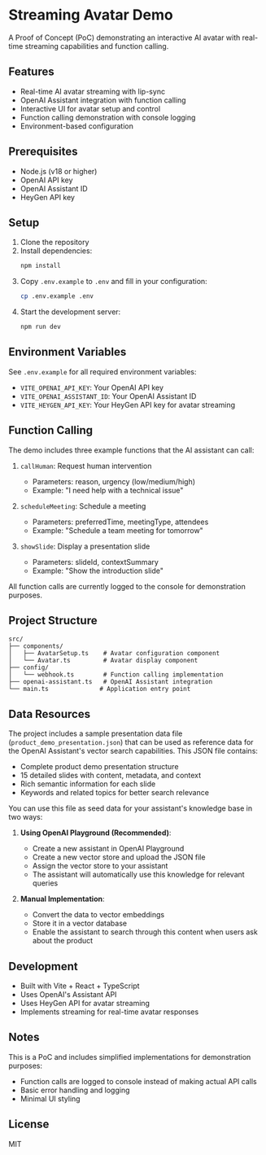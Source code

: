 # Streaming Avatar Demo

A Proof of Concept (PoC) demonstrating an interactive AI avatar with real-time streaming capabilities and function calling.

## Features

- Real-time AI avatar streaming with lip-sync
- OpenAI Assistant integration with function calling
- Interactive UI for avatar setup and control
- Function calling demonstration with console logging
- Environment-based configuration

## Prerequisites

- Node.js (v18 or higher)
- OpenAI API key
- OpenAI Assistant ID
- HeyGen API key

## Setup

1. Clone the repository
2. Install dependencies:
   ```bash
   npm install
   ```
3. Copy `.env.example` to `.env` and fill in your configuration:
   ```bash
   cp .env.example .env
   ```
4. Start the development server:
   ```bash
   npm run dev
   ```

## Environment Variables

See `.env.example` for all required environment variables:

- `VITE_OPENAI_API_KEY`: Your OpenAI API key
- `VITE_OPENAI_ASSISTANT_ID`: Your OpenAI Assistant ID
- `VITE_HEYGEN_API_KEY`: Your HeyGen API key for avatar streaming

## Function Calling

The demo includes three example functions that the AI assistant can call:

1. `callHuman`: Request human intervention
   - Parameters: reason, urgency (low/medium/high)
   - Example: "I need help with a technical issue"

2. `scheduleMeeting`: Schedule a meeting
   - Parameters: preferredTime, meetingType, attendees
   - Example: "Schedule a team meeting for tomorrow"

3. `showSlide`: Display a presentation slide
   - Parameters: slideId, contextSummary
   - Example: "Show the introduction slide"

All function calls are currently logged to the console for demonstration purposes.

## Project Structure

```
src/
├── components/
│   ├── AvatarSetup.ts    # Avatar configuration component
│   └── Avatar.ts         # Avatar display component
├── config/
│   └── webhook.ts        # Function calling implementation
├── openai-assistant.ts   # OpenAI Assistant integration
└── main.ts              # Application entry point
```

## Data Resources

The project includes a sample presentation data file (`product_demo_presentation.json`) that can be used as reference data for the OpenAI Assistant's vector search capabilities. This JSON file contains:

- Complete product demo presentation structure
- 15 detailed slides with content, metadata, and context
- Rich semantic information for each slide
- Keywords and related topics for better search relevance

You can use this file as seed data for your assistant's knowledge base in two ways:

1. **Using OpenAI Playground (Recommended)**:
   - Create a new assistant in OpenAI Playground
   - Create a new vector store and upload the JSON file
   - Assign the vector store to your assistant
   - The assistant will automatically use this knowledge for relevant queries

2. **Manual Implementation**:
   - Convert the data to vector embeddings
   - Store it in a vector database
   - Enable the assistant to search through this content when users ask about the product

## Development

- Built with Vite + React + TypeScript
- Uses OpenAI's Assistant API
- Uses HeyGen API for avatar streaming
- Implements streaming for real-time avatar responses

## Notes

This is a PoC and includes simplified implementations for demonstration purposes:
- Function calls are logged to console instead of making actual API calls
- Basic error handling and logging
- Minimal UI styling

## License

MIT 